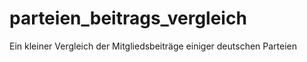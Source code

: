 # parteien_beitrags_vergleich
Ein kleiner Vergleich der Mitgliedsbeiträge einiger deutschen Parteien
